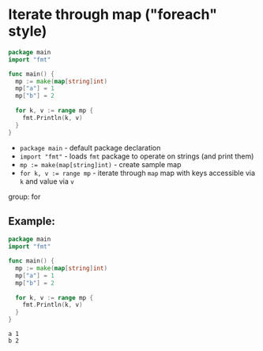 # Iterate through map ("foreach" style)

```go
package main
import "fmt"

func main() {
  mp := make(map[string]int)
  mp["a"] = 1
  mp["b"] = 2
  
  for k, v := range mp {
    fmt.Println(k, v)
  }
}
```

- `package main` - default package declaration
- `import "fmt"` - loads `fmt` package to operate on strings (and print them)
- `mp := make(map[string]int)` - create sample map
- `for k, v := range mp` - iterate through `map` map with keys accessible via `k` and value via `v`

group: for

## Example: 
```go
package main
import "fmt"

func main() {
  mp := make(map[string]int)
  mp["a"] = 1
  mp["b"] = 2
  
  for k, v := range mp {
    fmt.Println(k, v)
  }
}
```
```
a 1
b 2

```

